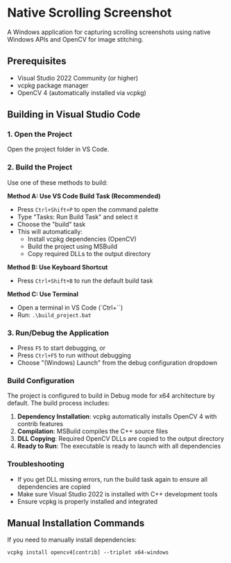 
# Native Scrolling Screenshot

A Windows application for capturing scrolling screenshots using native Windows APIs and OpenCV for image stitching.

## Prerequisites

- Visual Studio 2022 Community (or higher)
- vcpkg package manager
- OpenCV 4 (automatically installed via vcpkg)

## Building in Visual Studio Code

### 1. Open the Project
Open the project folder in VS Code.

### 2. Build the Project
Use one of these methods to build:

**Method A: Use VS Code Build Task (Recommended)**
- Press `Ctrl+Shift+P` to open the command palette
- Type "Tasks: Run Build Task" and select it
- Choose the "build" task
- This will automatically:
  - Install vcpkg dependencies (OpenCV)
  - Build the project using MSBuild
  - Copy required DLLs to the output directory

**Method B: Use Keyboard Shortcut**
- Press `Ctrl+Shift+B` to run the default build task

**Method C: Use Terminal**
- Open a terminal in VS Code (`Ctrl+``)
- Run: `.\build_project.bat`

### 3. Run/Debug the Application
- Press `F5` to start debugging, or
- Press `Ctrl+F5` to run without debugging
- Choose "(Windows) Launch" from the debug configuration dropdown

### Build Configuration
The project is configured to build in Debug mode for x64 architecture by default. The build process includes:

1. **Dependency Installation**: vcpkg automatically installs OpenCV 4 with contrib features
2. **Compilation**: MSBuild compiles the C++ source files
3. **DLL Copying**: Required OpenCV DLLs are copied to the output directory
4. **Ready to Run**: The executable is ready to launch with all dependencies

### Troubleshooting
- If you get DLL missing errors, run the build task again to ensure all dependencies are copied
- Make sure Visual Studio 2022 is installed with C++ development tools
- Ensure vcpkg is properly installed and integrated

## Manual Installation Commands

If you need to manually install dependencies:

```
vcpkg install opencv4[contrib] --triplet x64-windows
```